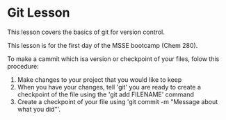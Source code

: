 # Git Lesson

This lesson covers the basics of git for version control.

This lesson is for the first day of the MSSE bootcamp (Chem 280).

To make a cammit which isa version or checkpoint of your files, folow this procedure:

1. Make changes to your project that you would like to keep
2. When you have your changes, tell 'git' you are ready to create a checkpoint of the file using the 'git add FILENAME'
command
3. Create a checkpoint of your file using 'git commit -m "Message about what you did"'.
